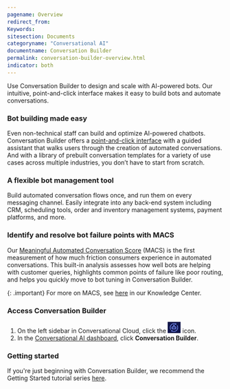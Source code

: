 ```yaml
---
pagename: Overview
redirect_from:
Keywords:
sitesection: Documents
categoryname: "Conversational AI"
documentname: Conversation Builder
permalink: conversation-builder-overview.html
indicator: both
---
```


Use Conversation Builder to design and scale with AI-powered bots. Our intuitive, point-and-click interface makes it easy to build bots and automate conversations.

### Bot building made easy
Even non-technical staff can build and optimize AI-powered chatbots. Conversation Builder offers a [point-and-click interface](conversation-builder-bot-workspace.html) with a guided assistant that walks users through the creation of automated conversations. And with a library of prebuilt conversation templates for a variety of use cases across multiple industries, you don’t have to start from scratch.

### A flexible bot management tool
Build automated conversation flows once, and run them on every messaging channel. Easily integrate into any back-end system including CRM, scheduling tools, order and inventory management systems, payment platforms, and more.

### Identify and resolve bot failure points with MACS
Our [Meaningful Automated Conversation Score](https://knowledge.liveperson.com/data-reporting-meaningful-automated-conversation-score-(macs).html) (MACS) is the first measurement of how much friction consumers experience in automated conversations. This built-in analysis assesses how well bots are helping with customer queries, highlights common points of failure like poor routing, and helps you quickly move to bot tuning in Conversation Builder.

{: .important}
For more on MACS, see [here](https://knowledge.liveperson.com/ai-bots-automation-conversation-builder-conversation-builder-overview.html) in our Knowledge Center.

### Access Conversation Builder

1. On the left sidebar in Conversational Cloud, click the <img class="inlineimage" style="width:30px" src="img/ConvoBuilder/icon_cb.png"> icon.
2. In the [Conversational AI dashboard](platform-overview.html), click **Conversation Builder**.

### Getting started

If you're just beginning with Conversation Builder, we recommend the Getting Started tutorial series [here](tutorials-guides-getting-started-with-bot-building-overview.html).